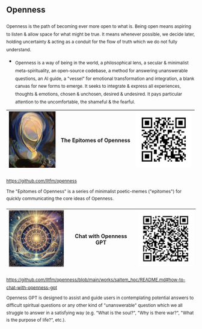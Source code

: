 ## Openness
<sub>Openness is the path of becoming ever more open to what is. Being open
means aspiring to listen & allow space for what might be true. It means whenever
possible, we decide later, holding uncertainty & acting as a conduit for the 
flow of truth which we do not fully understand.</sub>
* <sub>Openness is a way of being in the world, a philosophical lens, a secular
  & minimalist meta-spirituality, an open-source codebase, a method for
  answering unanswerable questions, an AI guide, a "vessel" for emotional
  transformation and integration, a blank canvas for new forms to emerge. It
  seeks to integrate & express all experiences, thoughts & emotions, chosen &
  unchosen, desired & undesired. It pays particular attention to the
  uncomfortable, the shameful & the fearful.</sub>

| <img src="../images/being-agnes_pelton-150px.jpg" height="150"/> | The Epitomes of Openness | ![](../images/qrcode-openness-150px.png) |
|------------------------------------------------------------------|--------------------------|------------------------------------|

<sub>https://github.com/lltfm/openness</sub>

<sup>The "Epitomes of Openness" is a series of minimalist poetic-memes ("epitomes") for quickly communicating the core ideas of Openness.</sup>  

| <img src="../images/mandalas/mandala-self_portrait-512px.jpg" height="150"/> | Chat with Openness GPT | ![](../images/qrcode-openness_gpt-150px.png)   |
|------------------------------------------------------------------------------|------------------------|------------------------------------------|

<sub>https://github.com/lltfm/openness/blob/main/works/saltem_hoc/README.md#how-to-chat-with-openness-gpt</sub>

<sup>Openness GPT is designed to assist and guide users in contemplating
potential answers to difficult spiritual questions or any other kind of
"unanswerable" question which we all struggle to answer in a satisfying way
(e.g. "What is the soul?", "Why is there war?", "What is the purpose of life?",
etc.).</sup>
